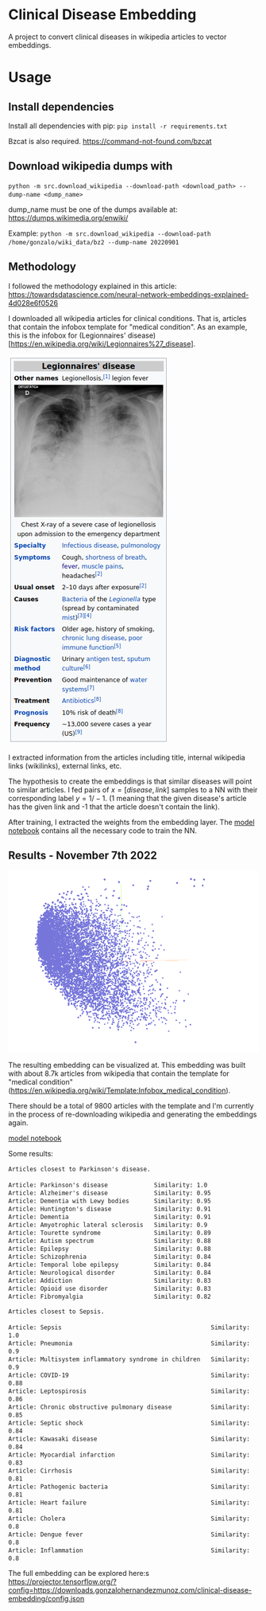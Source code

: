 # Clinical Disease Embedding
A project to convert clinical diseases in wikipedia articles to vector embeddings.

# Usage

## Install dependencies

Install all dependencies with pip:
`pip install -r requirements.txt`

Bzcat is also required. https://command-not-found.com/bzcat

## Download wikipedia dumps with

`python -m src.download_wikipedia --download-path <download_path> --dump-name <dump_name>`

dump_name must be one of the dumps available at: https://dumps.wikimedia.org/enwiki/

Example:
`python -m src.download_wikipedia --download-path /home/gonzalo/wiki_data/bz2 --dump-name 20220901`

## Methodology

I followed the methodology explained in this article:
https://towardsdatascience.com/neural-network-embeddings-explained-4d028e6f0526

I downloaded all wikipedia articles for clinical conditions. That is, articles that contain the infobox template for "medical condition". As an example, this is the infobox for (Legionnaires' disease)[https://en.wikipedia.org/wiki/Legionnaires%27_disease].

![Medical condition example](data/img/legionnaires_disease.png "Medical condition example")

I extracted information from the articles including title, internal wikipedia links (wikilinks), external links, etc.

The hypothesis to create the embeddings is that similar diseases will point to similar articles. I fed pairs of $x=[disease, link]$ samples to a NN with their corresponding label $y=1/-1$. (1 meaning that the given disease's article has the given link and -1 that the article doesn't contain the link).

After training, I extracted the weights from the embedding layer. The [model notebook](src/notebooks/model.ipynb) contains all the necessary code to train the NN.
## Results - November 7th 2022

![Embedding](data/img/preview.png "Embedding")

The resulting embedding can be visualized at. This embedding was built with about 8.7k articles from wikipedia that contain the template for "medical condition" (https://en.wikipedia.org/wiki/Template:Infobox_medical_condition).

There should be a total of 9800 articles with the template and I'm currently in the process of re-downloading wikipedia and generating the embeddings again.

[model notebook](src/notebooks/model.ipynb)

Some results:

```
Articles closest to Parkinson's disease.

Article: Parkinson's disease             Similarity: 1.0
Article: Alzheimer's disease             Similarity: 0.95
Article: Dementia with Lewy bodies       Similarity: 0.95
Article: Huntington's disease            Similarity: 0.91
Article: Dementia                        Similarity: 0.91
Article: Amyotrophic lateral sclerosis   Similarity: 0.9
Article: Tourette syndrome               Similarity: 0.89
Article: Autism spectrum                 Similarity: 0.88
Article: Epilepsy                        Similarity: 0.88
Article: Schizophrenia                   Similarity: 0.84
Article: Temporal lobe epilepsy          Similarity: 0.84
Article: Neurological disorder           Similarity: 0.84
Article: Addiction                       Similarity: 0.83
Article: Opioid use disorder             Similarity: 0.83
Article: Fibromyalgia                    Similarity: 0.82

```

```
Articles closest to Sepsis.

Article: Sepsis                                          Similarity: 1.0
Article: Pneumonia                                       Similarity: 0.9
Article: Multisystem inflammatory syndrome in children   Similarity: 0.9
Article: COVID-19                                        Similarity: 0.88
Article: Leptospirosis                                   Similarity: 0.86
Article: Chronic obstructive pulmonary disease           Similarity: 0.85
Article: Septic shock                                    Similarity: 0.84
Article: Kawasaki disease                                Similarity: 0.84
Article: Myocardial infarction                           Similarity: 0.83
Article: Cirrhosis                                       Similarity: 0.81
Article: Pathogenic bacteria                             Similarity: 0.81
Article: Heart failure                                   Similarity: 0.81
Article: Cholera                                         Similarity: 0.8
Article: Dengue fever                                    Similarity: 0.8
Article: Inflammation                                    Similarity: 0.8

```

The full embedding can be explored here:s
https://projector.tensorflow.org/?config=https://downloads.gonzalohernandezmunoz.com/clinical-disease-embedding/config.json